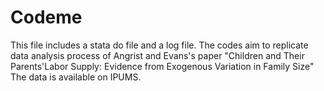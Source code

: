 # Codeme
This file includes a stata do file and a log file.
The codes aim to replicate data analysis process of Angrist and Evans's paper "Children and Their Parents'Labor Supply: Evidence from Exogenous
Variation in Family Size"
The data is available on IPUMS. 
